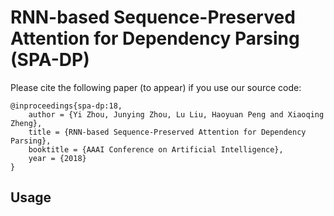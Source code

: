 # RNN-based Sequence-Preserved Attention for Dependency Parsing (SPA-DP)

Please cite the following paper (to appear) if you use our source code:

```
@inproceedings{spa-dp:18,
	author = {Yi Zhou, Junying Zhou, Lu Liu, Haoyuan Peng and Xiaoqing Zheng},
	title = {RNN-based Sequence-Preserved Attention for Dependency Parsing},
	booktitle = {AAAI Conference on Artificial Intelligence},
	year = {2018}
}
```

## Usage